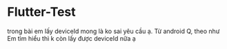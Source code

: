 # Flutter-Test
trong bài em lấy deviceId mong là ko sai yêu cầu ạ. Từ android Q, theo như Em tìm hiểu thì k còn lấy được deviceId nữa ạ
